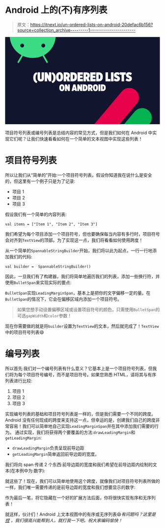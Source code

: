 # Android 上的(不)有序列表

> 原文：<https://itnext.io/un-ordered-lists-on-android-20defac6b156?source=collection_archive---------1----------------------->

![](img/2073dbdcbd96d5a175a342d75065470a.png)

项目符号列表或编号列表是总结内容的常见方式，但是我们如何在 Android 中实现它们呢？让我们快速看看如何在一个简单的文本视图中实现这些列表！

# 项目符号列表

所以让我们从“简单的”开始:一个项目符号列表。假设你知道我在说什么是安全的，但这里有一个例子只是为了记录:

*   项目 1
*   项目 2
*   项目 3

假设我们有一个简单的内容列表:

```
val items = ["Item 1", "Item 2", "Item 3"]
```

我们希望为每个项目添加一个项目符号，但也要确保每当内容有多行时，项目符号会对齐到`TextView`的顶部。为了实现这一点，我们将看看如何使用跨度！

从一个简单的`SpannableStringBuilder`开始，我们将以此为起点，一行一行地添加我们的代码:

```
val builder =  SpannableStringBuilder()
```

因此，一旦我们有了构建器，我们将简单地遍历我们的列表，添加一些换行符，并使用`BulletSpan`来实现实际的要点:

`BulletSpan`实现`LeadingMarginSpan`，基本上是把你的文字偏移一定的量。在`BulletSpan`的情况下，它会在偏移区域内添加一个项目符号。

> 如果您想手动设置偏移区域或设置项目符号的颜色，只需使用`BulletSpan`的可选`gapWidth`和`color`参数！

现在你需要做的就是将`builder`设置为`TextView`的文本，然后就完成了！`TextView`中的项目符号列表😄

# 编号列表

所以首先:我们对一个编号列表有什么意义？它基本上是一个项目符号列表，但我们将为每个项目符号编号，而不是项目符号。如果您熟悉 HTML，请将其与有序列表进行比较:

1.  项目 1
2.  项目 2
3.  项目 3

实现编号列表的基础和项目符号列表是一样的，但是我们需要一个不同的跨度。Android 没有任何现成的跨度来支持这一点，但幸运的是，创建我们自己的跨度非常容易！我们可以简单地自己实现`LeadingMarginSpan`并在其中添加我们需要的行为。
通过实现，我们将获得两个要覆盖的方法:`drawLeadingMargin`和`getLeadingMargin`:

*   `drawLeadingMargin`负责呈现前导边距
*   `getLeadingMargin`简单返回前导边距的宽度。

我们将向 span 传递 2 个东西:前导边距的宽度和我们希望在前导边距内绘制的文本(在本例中为:数字):

就这些了！现在，我们可以简单地使用这个跨度，就像我们对项目符号列表所做的一样，我们唯一需要传递的是前导边距的宽度和我们想要显示的数字:

作为最后一笔，将它隐藏在一个好的扩展方法后面，你将很快实现有序和无序列表！

就这样，伙计们！Android 上文本视图中的有序或无序列表😄*有问题吗？这里是* [*捏*](https://pinch.nl/en) *，我们很高兴能帮到人，就打我一下吧。祝大家编码愉快！*
